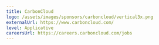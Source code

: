 ```yaml
---
title: CarbonCloud
logo: /assets/images/sponsors/carboncloud/vertical3x.png
externalUrl: https://www.carboncloud.com/
level: Applicative
careersUrl: https://careers.carboncloud.com/jobs
---
```

